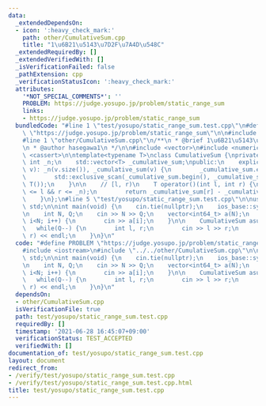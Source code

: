 ```yaml
---
data:
  _extendedDependsOn:
  - icon: ':heavy_check_mark:'
    path: other/CumulativeSum.cpp
    title: "1\u6B21\u5143\u7D2F\u7A4D\u548C"
  _extendedRequiredBy: []
  _extendedVerifiedWith: []
  _isVerificationFailed: false
  _pathExtension: cpp
  _verificationStatusIcon: ':heavy_check_mark:'
  attributes:
    '*NOT_SPECIAL_COMMENTS*': ''
    PROBLEM: https://judge.yosupo.jp/problem/static_range_sum
    links:
    - https://judge.yosupo.jp/problem/static_range_sum
  bundledCode: "#line 1 \"test/yosupo/static_range_sum.test.cpp\"\n#define PROBLEM\
    \ \"https://judge.yosupo.jp/problem/static_range_sum\"\n\n#include <iostream>\n\
    #line 1 \"other/CumulativeSum.cpp\"\n/**\n * @brief 1\u6B21\u5143\u7D2F\u7A4D\u548C\
    \n * @author hasegawa1\n */\n\n#include <vector>\n#include <numeric>\n#include\
    \ <cassert>\n\ntemplate<typename T>\nclass CumulativeSum {\nprivate:\n    const\
    \ int _n;\n    std::vector<T> _cumulative_sum;\npublic:\n    explicit CumulativeSum(std::vector<T>\
    \ v): _n(v.size()), _cumulative_sum(v) {\n        _cumulative_sum.emplace_back(T());\n\
    \        std::exclusive_scan(_cumulative_sum.begin(), _cumulative_sum.end(), _cumulative_sum.begin(),\
    \ T());\n    }\n\n    // [l, r)\n    T operator()(int l, int r) {\n        assert(0\
    \ <= l && r <= _n);\n        return _cumulative_sum[r] - _cumulative_sum[l];\n\
    \    }\n};\n#line 5 \"test/yosupo/static_range_sum.test.cpp\"\n\nusing namespace\
    \ std;\n\nint main(void) {\n    cin.tie(nullptr);\n    ios_base::sync_with_stdio(false);\n\
    \n    int N, Q;\n    cin >> N >> Q;\n    vector<int64_t> a(N);\n    for(int i=0;\
    \ i<N; i++) {\n        cin >> a[i];\n    }\n\n    CumulativeSum asum(a);\n\n \
    \   while(Q--) {\n        int l, r;\n        cin >> l >> r;\n        cout << asum(l,\
    \ r) << endl;\n    }\n}\n"
  code: "#define PROBLEM \"https://judge.yosupo.jp/problem/static_range_sum\"\n\n\
    #include <iostream>\n#include \"../../other/CumulativeSum.cpp\"\n\nusing namespace\
    \ std;\n\nint main(void) {\n    cin.tie(nullptr);\n    ios_base::sync_with_stdio(false);\n\
    \n    int N, Q;\n    cin >> N >> Q;\n    vector<int64_t> a(N);\n    for(int i=0;\
    \ i<N; i++) {\n        cin >> a[i];\n    }\n\n    CumulativeSum asum(a);\n\n \
    \   while(Q--) {\n        int l, r;\n        cin >> l >> r;\n        cout << asum(l,\
    \ r) << endl;\n    }\n}\n"
  dependsOn:
  - other/CumulativeSum.cpp
  isVerificationFile: true
  path: test/yosupo/static_range_sum.test.cpp
  requiredBy: []
  timestamp: '2021-06-28 16:45:07+09:00'
  verificationStatus: TEST_ACCEPTED
  verifiedWith: []
documentation_of: test/yosupo/static_range_sum.test.cpp
layout: document
redirect_from:
- /verify/test/yosupo/static_range_sum.test.cpp
- /verify/test/yosupo/static_range_sum.test.cpp.html
title: test/yosupo/static_range_sum.test.cpp
---
```

